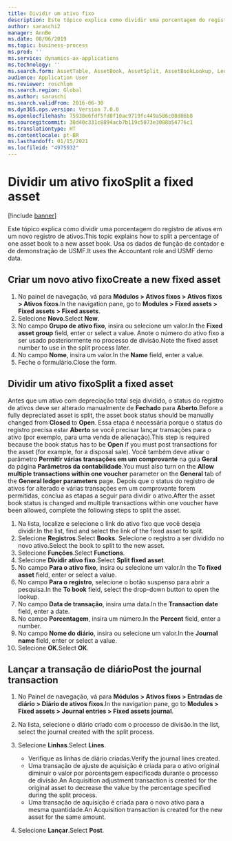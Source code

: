 ```yaml
---
title: Dividir um ativo fixo
description: Este tópico explica como dividir uma porcentagem do registro de ativos em um novo registro de ativos.
author: saraschi2
manager: AnnBe
ms.date: 08/06/2019
ms.topic: business-process
ms.prod: ''
ms.service: dynamics-ax-applications
ms.technology: ''
ms.search.form: AssetTable, AssetBook, AssetSplit, AssetBookLookup, LedgerJournalTable, LedgerJournalTransAsset
audience: Application User
ms.reviewer: roschlom
ms.search.region: Global
ms.author: saraschi
ms.search.validFrom: 2016-06-30
ms.dyn365.ops.version: Version 7.0.0
ms.openlocfilehash: 75938e6fdf5fd8f10ac9719fc449a586c08d06b8
ms.sourcegitcommit: 38d40c331c8894acb7b119c5073e3088b54776c1
ms.translationtype: HT
ms.contentlocale: pt-BR
ms.lasthandoff: 01/15/2021
ms.locfileid: "4975932"
---
```

# <a name="split-a-fixed-asset"></a><span data-ttu-id="c0924-103">Dividir um ativo fixo</span><span class="sxs-lookup"><span data-stu-id="c0924-103">Split a fixed asset</span></span>

[!include [banner](../../includes/banner.md)]

<span data-ttu-id="c0924-104">Este tópico explica como dividir uma porcentagem do registro de ativos em um novo registro de ativos.</span><span class="sxs-lookup"><span data-stu-id="c0924-104">This topic explains how to split a percentage of one asset book to a new asset book.</span></span> <span data-ttu-id="c0924-105">Usa os dados de função de contador e de demonstração de USMF.</span><span class="sxs-lookup"><span data-stu-id="c0924-105">It uses the Accountant role and USMF demo data.</span></span>

## <a name="create-a-new-fixed-asset"></a><span data-ttu-id="c0924-106">Criar um novo ativo fixo</span><span class="sxs-lookup"><span data-stu-id="c0924-106">Create a new fixed asset</span></span>

1. <span data-ttu-id="c0924-107">No painel de navegação, vá para **Módulos \> Ativos fixos \> Ativos fixos \> Ativos fixos**.</span><span class="sxs-lookup"><span data-stu-id="c0924-107">In the navigation pane, go to **Modules \> Fixed assets \> Fixed assets \> Fixed assets**.</span></span>
2. <span data-ttu-id="c0924-108">Selecione **Novo**.</span><span class="sxs-lookup"><span data-stu-id="c0924-108">Select **New**.</span></span>
3. <span data-ttu-id="c0924-109">No campo **Grupo de ativo fixo**, insira ou selecione um valor.</span><span class="sxs-lookup"><span data-stu-id="c0924-109">In the **Fixed asset group** field, enter or select a value.</span></span> <span data-ttu-id="c0924-110">Anote o número do ativo fixo a ser usado posteriormente no processo de divisão.</span><span class="sxs-lookup"><span data-stu-id="c0924-110">Note the fixed asset number to use in the split process later.</span></span>
4. <span data-ttu-id="c0924-111">No campo **Nome**, insira um valor.</span><span class="sxs-lookup"><span data-stu-id="c0924-111">In the **Name** field, enter a value.</span></span>
5. <span data-ttu-id="c0924-112">Feche o formulário.</span><span class="sxs-lookup"><span data-stu-id="c0924-112">Close the form.</span></span>

## <a name="split-a-fixed-asset"></a><span data-ttu-id="c0924-113">Dividir um ativo fixo</span><span class="sxs-lookup"><span data-stu-id="c0924-113">Split a fixed asset</span></span>

<span data-ttu-id="c0924-114">Antes que um ativo com depreciação total seja dividido, o status do registro de ativos deve ser alterado manualmente de **Fechado** para **Aberto**.</span><span class="sxs-lookup"><span data-stu-id="c0924-114">Before a fully depreciated asset is split, the asset book status should be manually changed from **Closed** to **Open**.</span></span> <span data-ttu-id="c0924-115">Essa etapa é necessária porque o status do registro precisa estar **Aberto** se você precisar lançar transações para o ativo (por exemplo, para uma venda de alienação).</span><span class="sxs-lookup"><span data-stu-id="c0924-115">This step is required because the book status has to be **Open** if you must post transactions for the asset (for example, for a disposal sale).</span></span> <span data-ttu-id="c0924-116">Você também deve ativar o parâmetro **Permitir várias transações em um comprovante** na guia **Geral** da página **Parâmetros da contabilidade**.</span><span class="sxs-lookup"><span data-stu-id="c0924-116">You must also turn on the **Allow multiple transactions within one voucher** parameter on the **General** tab of the **General ledger parameters** page.</span></span> <span data-ttu-id="c0924-117">Depois que o status do registro de ativos for alterado e várias transações em um comprovante forem permitidas, conclua as etapas a seguir para dividir o ativo.</span><span class="sxs-lookup"><span data-stu-id="c0924-117">After the asset book status is changed and multiple transactions within one voucher have been allowed, complete the following steps to split the asset.</span></span>

1. <span data-ttu-id="c0924-118">Na lista, localize e selecione o link do ativo fixo que você deseja dividir.</span><span class="sxs-lookup"><span data-stu-id="c0924-118">In the list, find and select the link of the fixed asset to split.</span></span>
2. <span data-ttu-id="c0924-119">Selecione **Registros**.</span><span class="sxs-lookup"><span data-stu-id="c0924-119">Select **Books**.</span></span> <span data-ttu-id="c0924-120">Selecione o registro a ser dividido no novo ativo.</span><span class="sxs-lookup"><span data-stu-id="c0924-120">Select the book to split to the new asset.</span></span>
3. <span data-ttu-id="c0924-121">Selecione **Funções**.</span><span class="sxs-lookup"><span data-stu-id="c0924-121">Select **Functions**.</span></span>
4. <span data-ttu-id="c0924-122">Selecione **Dividir ativo fixo**.</span><span class="sxs-lookup"><span data-stu-id="c0924-122">Select **Split fixed asset**.</span></span>
5. <span data-ttu-id="c0924-123">No campo **Para o ativo fixo**, insira ou selecione um valor.</span><span class="sxs-lookup"><span data-stu-id="c0924-123">In the **To fixed asset** field, enter or select a value.</span></span>
6. <span data-ttu-id="c0924-124">No campo **Para o registro**, selecione o botão suspenso para abrir a pesquisa.</span><span class="sxs-lookup"><span data-stu-id="c0924-124">In the **To book** field, select the drop-down button to open the lookup.</span></span>
7. <span data-ttu-id="c0924-125">No campo **Data de transação**, insira uma data.</span><span class="sxs-lookup"><span data-stu-id="c0924-125">In the **Transaction date** field, enter a date.</span></span>
8. <span data-ttu-id="c0924-126">No campo **Porcentagem**, insira um número.</span><span class="sxs-lookup"><span data-stu-id="c0924-126">In the **Percent** field, enter a number.</span></span>
9. <span data-ttu-id="c0924-127">No campo **Nome do diário**, insira ou selecione um valor.</span><span class="sxs-lookup"><span data-stu-id="c0924-127">In the **Journal name** field, enter or select a value.</span></span>
10. <span data-ttu-id="c0924-128">Selecione **OK**.</span><span class="sxs-lookup"><span data-stu-id="c0924-128">Select **OK**.</span></span>

## <a name="post-the-journal-transaction"></a><span data-ttu-id="c0924-129">Lançar a transação de diário</span><span class="sxs-lookup"><span data-stu-id="c0924-129">Post the journal transaction</span></span>

1. <span data-ttu-id="c0924-130">No Painel de navegação, vá para **Módulos \> Ativos fixos \> Entradas de diário \> Diário de ativos fixos**.</span><span class="sxs-lookup"><span data-stu-id="c0924-130">In the navigation pane, go to **Modules \> Fixed assets \> Journal entries \> Fixed assets journal**.</span></span>
2. <span data-ttu-id="c0924-131">Na lista, selecione o diário criado com o processo de divisão.</span><span class="sxs-lookup"><span data-stu-id="c0924-131">In the list, select the journal created with the split process.</span></span>
3. <span data-ttu-id="c0924-132">Selecione **Linhas**.</span><span class="sxs-lookup"><span data-stu-id="c0924-132">Select **Lines**.</span></span>

    - <span data-ttu-id="c0924-133">Verifique as linhas de diário criadas.</span><span class="sxs-lookup"><span data-stu-id="c0924-133">Verify the journal lines created.</span></span>
    - <span data-ttu-id="c0924-134">Uma transação de ajuste de aquisição é criada para o ativo original diminuir o valor por porcentagem especificada durante o processo de divisão.</span><span class="sxs-lookup"><span data-stu-id="c0924-134">An Acquisition adjustment transaction is created for the original asset to decrease the value by the percentage specified during the split process.</span></span>
    - <span data-ttu-id="c0924-135">Uma transação de aquisição é criada para o novo ativo para a mesma quantidade.</span><span class="sxs-lookup"><span data-stu-id="c0924-135">An Acquisition transaction is created for the new asset for the same amount.</span></span>

4. <span data-ttu-id="c0924-136">Selecione **Lançar**.</span><span class="sxs-lookup"><span data-stu-id="c0924-136">Select **Post**.</span></span>
